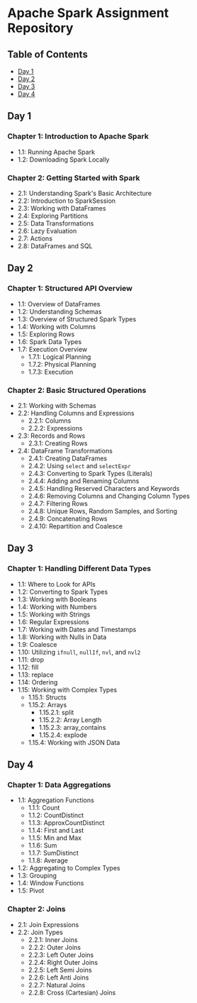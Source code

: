 # Apache Spark Assignment Repository

## Table of Contents

- [Day 1](#day_1)
- [Day 2](#day-2)
- [Day 3](#day-3)
- [Day 4](#day-4)

## Day 1
### Chapter 1: Introduction to Apache Spark
- 1.1: Running Apache Spark
- 1.2: Downloading Spark Locally

### Chapter 2: Getting Started with Spark
- 2.1: Understanding Spark's Basic Architecture
- 2.2: Introduction to SparkSession
- 2.3: Working with DataFrames
- 2.4: Exploring Partitions
- 2.5: Data Transformations
- 2.6: Lazy Evaluation
- 2.7: Actions
- 2.8: DataFrames and SQL

## Day 2
### Chapter 1: Structured API Overview
- 1.1: Overview of DataFrames
- 1.2: Understanding Schemas
- 1.3: Overview of Structured Spark Types
- 1.4: Working with Columns
- 1.5: Exploring Rows
- 1.6: Spark Data Types
- 1.7: Execution Overview
  - 1.7.1: Logical Planning
  - 1.7.2: Physical Planning
  - 1.7.3: Execution

### Chapter 2: Basic Structured Operations
- 2.1: Working with Schemas
- 2.2: Handling Columns and Expressions
  - 2.2.1: Columns
  - 2.2.2: Expressions
- 2.3: Records and Rows
  - 2.3.1: Creating Rows
- 2.4: DataFrame Transformations
  - 2.4.1: Creating DataFrames
  - 2.4.2: Using `select` and `selectExpr`
  - 2.4.3: Converting to Spark Types (Literals)
  - 2.4.4: Adding and Renaming Columns
  - 2.4.5: Handling Reserved Characters and Keywords
  - 2.4.6: Removing Columns and Changing Column Types
  - 2.4.7: Filtering Rows
  - 2.4.8: Unique Rows, Random Samples, and Sorting
  - 2.4.9: Concatenating Rows
  - 2.4.10: Repartition and Coalesce

## Day 3
### Chapter 1: Handling Different Data Types
- 1.1: Where to Look for APIs
- 1.2: Converting to Spark Types
- 1.3: Working with Booleans
- 1.4: Working with Numbers
- 1.5: Working with Strings
- 1.6: Regular Expressions
- 1.7: Working with Dates and Timestamps
- 1.8: Working with Nulls in Data
- 1.9: Coalesce
- 1.10: Utilizing `ifnull`, `nullIf`, `nvl`, and `nvl2`
- 1.11: drop
- 1.12: fill
- 1.13: replace
- 1.14: Ordering
- 1.15: Working with Complex Types
  - 1.15.1: Structs
  - 1.15.2: Arrays
    - 1.15.2.1: split
    - 1.15.2.2: Array Length
    - 1.15.2.3: array_contains
    - 1.15.2.4: explode
  - 1.15.4: Working with JSON Data

## Day 4
### Chapter 1: Data Aggregations
- 1.1: Aggregation Functions
  - 1.1.1: Count
  - 1.1.2: CountDistinct
  - 1.1.3: ApproxCountDistinct
  - 1.1.4: First and Last
  - 1.1.5: Min and Max
  - 1.1.6: Sum
  - 1.1.7: SumDistinct
  - 1.1.8: Average
- 1.2: Aggregating to Complex Types
- 1.3: Grouping
- 1.4: Window Functions
- 1.5: Pivot

### Chapter 2: Joins
- 2.1: Join Expressions
- 2.2: Join Types
  - 2.2.1: Inner Joins
  - 2.2.2: Outer Joins
  - 2.2.3: Left Outer Joins
  - 2.2.4: Right Outer Joins
  - 2.2.5: Left Semi Joins
  - 2.2.6: Left Anti Joins
  - 2.2.7: Natural Joins
  - 2.2.8: Cross (Cartesian) Joins


